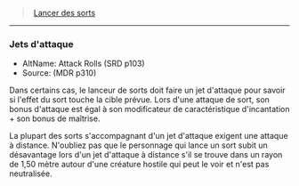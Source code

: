 ﻿---
!GenericItem
Name: Jets d'attaque
AltName: Attack Rolls (SRD p103)
Source: (MDR p310)
Id: spellcasting_hd.md#jets-dattaque
ParentLink: spellcasting_hd.md#lancer-des-sorts
ParentName: Lancer des sorts
NameLevel: 3
Attributes: {}
AttributesDictionary: >+
  {}

---
> [Lancer des sorts](hd_spellcasting.md)

---

### Jets d'attaque

- AltName: Attack Rolls (SRD p103)
- Source: (MDR p310)

Dans certains cas, le lanceur de sorts doit faire un jet d'attaque pour savoir si l'effet du sort touche la cible prévue. Lors d'une attaque de sort, son bonus d'attaque est égal à son modificateur de caractéristique d'incantation + son bonus de maîtrise.

La plupart des sorts s'accompagnant d'un jet d'attaque exigent une attaque à distance. N'oubliez pas que le personnage qui lance un sort subit un désavantage lors d'un jet d'attaque à distance s'il se trouve dans un rayon de 1,50 mètre autour d'une créature hostile qui peut le voir et n'est pas neutralisée.

